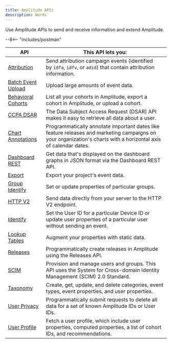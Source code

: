 ```yaml
---
title: Amplitude APIs
description: Words
---
```


Use Amplitude APIs to send and receive information and extend Amplitude. 

--8<-- "includes/postman"

|API|This API lets you:|
|---|-----------|
|[Attribution](../apis/attribution-api.md)| Send attribution campaign events (identified by `idfa`, `idfv`, or `adid`) that contain attribution information. |
|[Batch Event Upload](../apis/batch-event-upload-api.md)| Upload large amounts of event data.|
|[Behavioral Cohorts](../apis/behavioral-cohorts-api.md)|List all your cohorts in Amplitude, export a cohort in Amplitude, or upload a cohort.|
|[CCPA DSAR](../apis/ccpa-dsar-api.md)| The Data Subject Access Request (DSAR) API makes it easy to retrieve all data about a user. |
|[Chart Annotations](../apis/chart-annotations-api.md)|Programmatically annotate important dates like feature releases and marketing campaigns on your organization's charts with a horizontal axis of calendar dates. |
|[Dashboard REST](../apis/dashboard-rest-api.md)| Get data that's displayed on the dashboard graphs in JSON format via the Dashboard REST API.|
|[Export](../apis/export-api.md)|Export your project's event data. |
|[Group Identify](../apis/group-identify-api.md)|Set or update properties of particular groups.|
|[HTTP V2](../apis/http-v2-api.md)|Send data directly from your server to the HTTP V2 endpoint.|
|[Identify](../apis/identify-api.md)|Set the User ID for a particular Device ID or update user properties of a particular user without sending an event.|
|[Lookup Tables](../apis/lookup-tables-api.md)|Augment your properties with static data.|
|[Releases](../apis/releases-api.md)|Programmatically create releases in Amplitude using the Releases API. |
|[SCIM](../apis/scim-api.md)|Provision and manage users and groups. This API uses the System for Cross-domain Identity Management (SCIM) 2.0 Standard.|
|[Taxonomy](../apis/taxonomy-api.md)|Create, get, update, and delete categories, event types, event properties, and user properties.|
|[User Privacy](../apis/user-privacy-api.md)|Programmatically submit requests to delete all data for a set of known Amplitude IDs or User IDs.|
|[User Profile](../apis/user-profile-api.md)|Fetch a user profile, which include user properties, computed properties, a list of cohort IDs, and recommendations.|